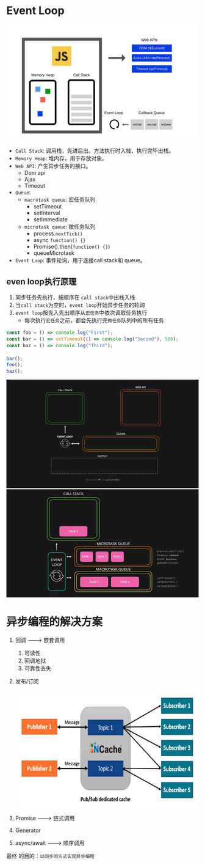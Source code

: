 # Event Loop
![](./assets/event_loop1.jpg)
+ `Call Stack`: 调用栈，先进后出。方法执行时入栈，执行完毕出栈。
+ `Memory Heap`: 堆内存，用于存放对象。
+ `Web API`: 产生异步任务的接口。
  + Dom api
  + Ajax
  + Timeout
+ `Queue`:
  + `macrotask queue`: 宏任务队列
    + setTimeout
    + setInterval
    + setImmediate
  + `microtask queue`: 微任务队列
    + process.`nextTick()`
    + async `function() {}`
    + Promise().then(`function() {}`)
    + queueMicrotask
+ `Event Loop`: 事件轮询，用于连接call stack和 queue。
## even loop执行原理
1. 同步任务先执行，按顺序在 `call stack`中出栈入栈
2. 当`call stack`为空时，`event loop`开始异步任务的轮询
3. `event loop`按先入先出顺序从`宏任务`中依次调取任务执行
   + 每次执行`宏任务`之前，都会先执行完`微任务`队列中的所有任务
```js
const foo = () => console.log("First");
const bar = () => setTimeout(() => console.log("Second"), 500);
const baz = () => console.log("Third");

bar();
foo();
baz();
```
![](assets/event_loop2.gif)
![](assets/event_loop3.webp)

# 异步编程的解决方案
1. 回调 ---> 嵌套调用
   1. 可读性
   2. 回调地狱
   3. 可靠性丢失
2. 发布/订阅

    ![发布订阅](./assets/pubsub.jpg)
3. Promise  ---> 链式调用
4. Generator
5. async/await ---> 顺序调用

最终  的目的：`以同步的方式实现异步编程`